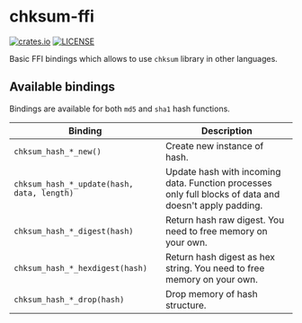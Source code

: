 # chksum-ffi

[![crates.io](https://img.shields.io/crates/v/chksum-ffi?style=flat-square "crates.io")](https://crates.io/crates/chksum-ffi)
[![LICENSE](https://img.shields.io/github/license/ventaquil/chksum?style=flat-square "LICENSE")](https://github.com/ventaquil/chksum/blob/master/LICENSE)

Basic FFI bindings which allows to use `chksum` library in other languages.

## Available bindings

Bindings are available for both `md5` and `sha1` hash functions.

|                   Binding                  |                                               Description                                              |
|--------------------------------------------|--------------------------------------------------------------------------------------------------------|
| `chksum_hash_*_new()`                      | Create new instance of hash.                                                                           |
| `chksum_hash_*_update(hash, data, length)` | Update hash with incoming data. Function processes only full blocks of data and doesn't apply padding. |
| `chksum_hash_*_digest(hash)`               | Return hash raw digest. You need to free memory on your own.                                           |
| `chksum_hash_*_hexdigest(hash)`            | Return hash digest as hex string. You need to free memory on your own.                                 |
| `chksum_hash_*_drop(hash)`                 | Drop memory of hash structure.                                                                         |
